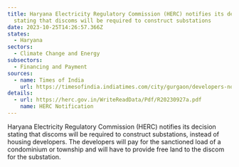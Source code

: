 ```yaml
---
title: Haryana Electricity Regulatory Commission (HERC) notifies its decision
  stating that discoms will be required to construct substations
date: 2023-10-25T14:26:57.366Z
states:
  - Haryana
sectors:
  - Climate Change and Energy
subsectors:
  - Financing and Payment
sources:
  - name: Times of India
    url: https://timesofindia.indiatimes.com/city/gurgaon/developers-not-to-build-power-infra-as-hry-brings-in-major-policy-change/articleshow/104482216.cms
details:
  - url: https://herc.gov.in/WriteReadData/Pdf/R20230927a.pdf
    name: HERC Notification
---
```

Haryana Electricity Regulatory Commission (HERC) notifies its decision stating that discoms will be required to construct substations, instead of housing developers. The developers will pay for the sanctioned load of a condominium or township and will have to provide free land to the discom for the substation.